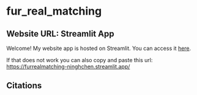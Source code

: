 # fur_real_matching

## Website URL: Streamlit App
Welcome! My website app is hosted on Streamlit.
You can access it [here](https://furrealmatching-ninghchen.streamlit.app/).

If that does not work you can also copy and paste this url: https://furrealmatching-ninghchen.streamlit.app/

## Citations
